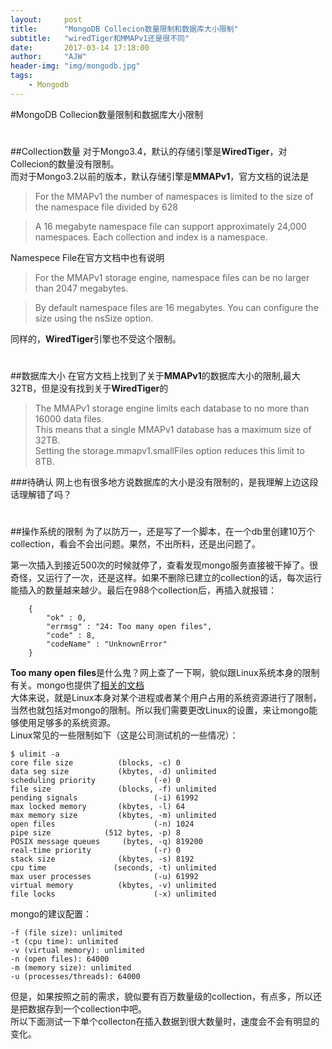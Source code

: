 ```yaml
---
layout:     post
title:      "MongoDB Collecion数量限制和数据库大小限制"
subtitle:   "wiredTiger和MMAPv1还是很不同"
date:       2017-03-14 17:18:00
author:     "AJW"
header-img: "img/mongodb.jpg"
tags:
    - Mongodb
---
```


#MongoDB Collecion数量限制和数据库大小限制  
 
#
##Collection数量
对于Mongo3.4，默认的存储引擎是**WiredTiger**，对Collecion的数量没有限制。  
而对于Mongo3.2以前的版本，默认存储引擎是**MMAPv1**，官方文档的说法是

>For the MMAPv1 the number of namespaces is limited to the size of the namespace file divided by 628
	
>A 16 megabyte namespace file can support approximately 24,000 namespaces. Each collection and index is a namespace.

Namespece File在官方文档中也有说明

>For the MMAPv1 storage engine, namespace files can be no larger than 2047 megabytes.

>By default namespace files are 16 megabytes. You can configure the size using the nsSize option.

同样的，**WiredTiger**引擎也不受这个限制。 

#  
##数据库大小
在官方文档上找到了关于**MMAPv1**的数据库大小的限制,最大32TB，但是没有找到关于**WiredTiger**的

>The MMAPv1 storage engine limits each database to no more than 16000 data files.   
>This means that a single MMAPv1 database has a maximum size of 32TB.   
>Setting the storage.mmapv1.smallFiles option reduces this limit to 8TB.

###待确认
网上也有很多地方说数据库的大小是没有限制的，是我理解上边这段话理解错了吗？

#
#
##操作系统的限制
为了以防万一，还是写了一个脚本，在一个db里创建10万个collection，看会不会出问题。果然，不出所料，还是出问题了。  

第一次插入到接近500次的时候就停了，查看发现mongo服务直接被干掉了。很奇怪，又运行了一次，还是这样。如果不删除已建立的collection的话，每次运行能插入的数量越来越少。最后在988个collection后，再插入就报错：

		{
			"ok" : 0,
			"errmsg" : "24: Too many open files",
			"code" : 8,
			"codeName" : "UnknownError"
		}

**Too many open files**是什么鬼？网上查了一下啊，貌似跟Linux系统本身的限制有关。mongo也提供了[相关的文档](https://docs.mongodb.com/manual/reference/ulimit/)  
大体来说，就是Linux本身对某个进程或者某个用户占用的系统资源进行了限制，当然也就包括对mongo的限制。所以我们需要更改Linux的设置，来让mongo能够使用足够多的系统资源。  
Linux常见的一些限制如下（这是公司测试机的一些情况）：

	$ ulimit -a
	core file size          (blocks, -c) 0
	data seg size           (kbytes, -d) unlimited
	scheduling priority             (-e) 0
	file size               (blocks, -f) unlimited
	pending signals                 (-i) 61992
	max locked memory       (kbytes, -l) 64
	max memory size         (kbytes, -m) unlimited
	open files                      (-n) 1024
	pipe size            (512 bytes, -p) 8
	POSIX message queues     (bytes, -q) 819200
	real-time priority              (-r) 0
	stack size              (kbytes, -s) 8192
	cpu time               (seconds, -t) unlimited
	max user processes              (-u) 61992
	virtual memory          (kbytes, -v) unlimited
	file locks                      (-x) unlimited

mongo的建议配置：

	-f (file size): unlimited
	-t (cpu time): unlimited
	-v (virtual memory): unlimited
	-n (open files): 64000
	-m (memory size): unlimited
	-u (processes/threads): 64000

但是，如果按照之前的需求，貌似要有百万数量级的collection，有点多，所以还是把数据存到一个collection中吧。  
所以下面测试一下单个collecton在插入数据到很大数量时，速度会不会有明显的变化。  
